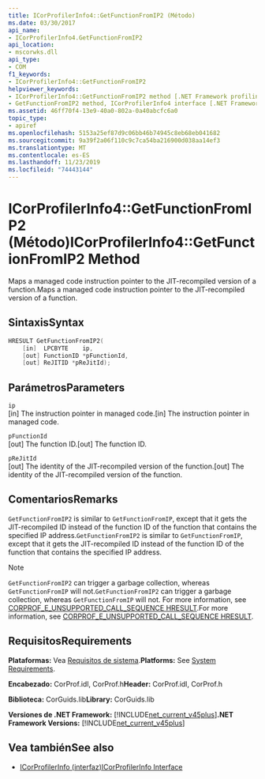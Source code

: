 ```yaml
---
title: ICorProfilerInfo4::GetFunctionFromIP2 (Método)
ms.date: 03/30/2017
api_name:
- ICorProfilerInfo4.GetFunctionFromIP2
api_location:
- mscorwks.dll
api_type:
- COM
f1_keywords:
- ICorProfilerInfo4::GetFunctionFromIP2
helpviewer_keywords:
- ICorProfilerInfo4::GetFunctionFromIP2 method [.NET Framework profiling]
- GetFunctionFromIP2 method, ICorProfilerInfo4 interface [.NET Framework profiling]
ms.assetid: 46ff70f4-13e9-40a0-802a-0a40abcfc6a0
topic_type:
- apiref
ms.openlocfilehash: 5153a25ef87d9c06bb46b74945c8eb68eb041682
ms.sourcegitcommit: 9a39f2a06f110c9c7ca54ba216900d038aa14ef3
ms.translationtype: MT
ms.contentlocale: es-ES
ms.lasthandoff: 11/23/2019
ms.locfileid: "74443144"
---
```

# <a name="icorprofilerinfo4getfunctionfromip2-method"></a><span data-ttu-id="20df2-102">ICorProfilerInfo4::GetFunctionFromIP2 (Método)</span><span class="sxs-lookup"><span data-stu-id="20df2-102">ICorProfilerInfo4::GetFunctionFromIP2 Method</span></span>
<span data-ttu-id="20df2-103">Maps a managed code instruction pointer to the JIT-recompiled version of a function.</span><span class="sxs-lookup"><span data-stu-id="20df2-103">Maps a managed code instruction pointer to the JIT-recompiled version of a function.</span></span>  
  
## <a name="syntax"></a><span data-ttu-id="20df2-104">Sintaxis</span><span class="sxs-lookup"><span data-stu-id="20df2-104">Syntax</span></span>  
  
```cpp  
HRESULT GetFunctionFromIP2(  
    [in]  LPCBYTE    ip,  
    [out] FunctionID *pFunctionId,  
    [out] ReJITID *pReJitId);  
```  
  
## <a name="parameters"></a><span data-ttu-id="20df2-105">Parámetros</span><span class="sxs-lookup"><span data-stu-id="20df2-105">Parameters</span></span>  
 `ip`  
 <span data-ttu-id="20df2-106">[in] The instruction pointer in managed code.</span><span class="sxs-lookup"><span data-stu-id="20df2-106">[in] The instruction pointer in managed code.</span></span>  
  
 `pFunctionId`  
 <span data-ttu-id="20df2-107">[out] The function ID.</span><span class="sxs-lookup"><span data-stu-id="20df2-107">[out] The function ID.</span></span>  
  
 `pReJitId`  
 <span data-ttu-id="20df2-108">[out] The identity of the JIT-recompiled version of the function.</span><span class="sxs-lookup"><span data-stu-id="20df2-108">[out] The identity of the JIT-recompiled version of the function.</span></span>  
  
## <a name="remarks"></a><span data-ttu-id="20df2-109">Comentarios</span><span class="sxs-lookup"><span data-stu-id="20df2-109">Remarks</span></span>  
 <span data-ttu-id="20df2-110">`GetFunctionFromIP2` is similar to `GetFunctionFromIP`, except that it gets the JIT-recompiled ID instead of the function ID of the function that contains the specified IP address.</span><span class="sxs-lookup"><span data-stu-id="20df2-110">`GetFunctionFromIP2` is similar to `GetFunctionFromIP`, except that it gets the JIT-recompiled ID instead of the function ID of the function that contains the specified IP address.</span></span>  
  
> [!NOTE]
> <span data-ttu-id="20df2-111">`GetFunctionFromIP2` can trigger a garbage collection, whereas `GetFunctionFromIP` will not.</span><span class="sxs-lookup"><span data-stu-id="20df2-111">`GetFunctionFromIP2` can trigger a garbage collection, whereas `GetFunctionFromIP` will not.</span></span>  <span data-ttu-id="20df2-112">For more information, see [CORPROF_E_UNSUPPORTED_CALL_SEQUENCE HRESULT](../../../../docs/framework/unmanaged-api/profiling/corprof-e-unsupported-call-sequence-hresult.md).</span><span class="sxs-lookup"><span data-stu-id="20df2-112">For more information, see [CORPROF_E_UNSUPPORTED_CALL_SEQUENCE HRESULT](../../../../docs/framework/unmanaged-api/profiling/corprof-e-unsupported-call-sequence-hresult.md).</span></span>  
  
## <a name="requirements"></a><span data-ttu-id="20df2-113">Requisitos</span><span class="sxs-lookup"><span data-stu-id="20df2-113">Requirements</span></span>  
 <span data-ttu-id="20df2-114">**Plataformas:** Vea [Requisitos de sistema](../../../../docs/framework/get-started/system-requirements.md).</span><span class="sxs-lookup"><span data-stu-id="20df2-114">**Platforms:** See [System Requirements](../../../../docs/framework/get-started/system-requirements.md).</span></span>  
  
 <span data-ttu-id="20df2-115">**Encabezado:** CorProf.idl, CorProf.h</span><span class="sxs-lookup"><span data-stu-id="20df2-115">**Header:** CorProf.idl, CorProf.h</span></span>  
  
 <span data-ttu-id="20df2-116">**Biblioteca:** CorGuids.lib</span><span class="sxs-lookup"><span data-stu-id="20df2-116">**Library:** CorGuids.lib</span></span>  
  
 <span data-ttu-id="20df2-117">**Versiones de .NET Framework:** [!INCLUDE[net_current_v45plus](../../../../includes/net-current-v45plus-md.md)]</span><span class="sxs-lookup"><span data-stu-id="20df2-117">**.NET Framework Versions:** [!INCLUDE[net_current_v45plus](../../../../includes/net-current-v45plus-md.md)]</span></span>  
  
## <a name="see-also"></a><span data-ttu-id="20df2-118">Vea también</span><span class="sxs-lookup"><span data-stu-id="20df2-118">See also</span></span>

- [<span data-ttu-id="20df2-119">ICorProfilerInfo (interfaz)</span><span class="sxs-lookup"><span data-stu-id="20df2-119">ICorProfilerInfo Interface</span></span>](../../../../docs/framework/unmanaged-api/profiling/icorprofilerinfo-interface.md)
